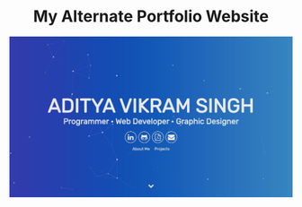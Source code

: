 <h1 style="text-align:center">My Alternate Portfolio Website</h1>

<img src="./My-Alternate-Portfolio-Website.jpg" alt="My Alternate Portfolio Website"/>